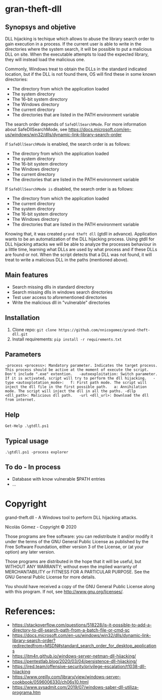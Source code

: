 # gran-theft-dll

## Synopsys and objetive
DLL hijacking is techique which allows to abuse the library search order to gain execution in a process. If the current user is able to write in the directories where the system search, it will be possible to put a malicious DLL on site. When the executable attempts to load the expected library, they will instead load the malicious one. 

Commonly, Windows treat to obtain the DLLs in the standard indicated location, but if the DLL is not found there, OS will find these in some known directories:

* The directory from which the application loaded
* The system directory
* The 16-bit system directory
* The Windows directory
* The current directory
* The directories that are listed in the PATH environment variable

The search order depends of `SafeDllSearchMode`.
For more information about SafeDllSearchMode, see https://docs.microsoft.com/en-us/windows/win32/dlls/dynamic-link-library-search-order

if `SafeDllSearchMode` is enabled, the search order is as follows:
* The directory from which the application loaded
* The system directory
* The 16-bit system directory
* The Windows directory
* The current directory
* The directories that are listed in the PATH environment variable

If `SafeDllSearchMode is` disabled, the search order is as follows:
* The directory from which the application loaded
* The current directory
* The system directory
* The 16-bit system directory
* The Windows directory
* The directories that are listed in the PATH environment variable

Knowing that, it was created `grand theft dll` (gtdll in advance). Application wants to be an automatization of the DLL hijacking process. Using gtdll for DLL hijacking attacks we will be able to analyze the processes behaviour in a little time, learning what DLLs are used by what process and if these DLLs are found or not. When the script detects that a DLL was not found, it will treat to write a malicious DLL in the paths (mentioned above). 

## Main features
* Search missing dlls in standard directory
* Search missing dlls in windows search directories
* Test user access to aforementioned directories
* Write the malicious dll in "vulnerable" directories

## Installation
1. Clone repo:
`git clone https://github.com/nnicogomez/grand-theft-dll.git`
2. Install requirements:
`pip install -r requirements.txt`

## Parameters
`
-process <process>: Mandatory parameter. Indicates the target process. This process should be active at the moment of execute the script. Don't include ".exe" extention.  
-autoexploitation: Switch parameter. If it is activated, script will try to perform the dll hijacking.  
-type <autoxplotation_mode>:  
  f: First path mode. The script will inject the dll file in the first possible path.  
  a: Annihilation mode. The script will inject the dll in all the paths.
-dllp <dll_path>: Malicious dll path.  
-url <dll_url>: Download the dll from internet. 
`
## Help
`Get-Help .\gtdll.ps1`

## Typical usage
`.\gtdll.ps1 -process explorer`

## To do - In process
* Database with know vulnerable $PATH entries
* ...

# Copyright
grand-theft.dll - A Windows tool to perform DLL hijacking attacks.

Nicolás Gómez - Copyright © 2020

Those programs are free software: you can redistribute it and/or modify it under the terms of the GNU General Public License as published by the Free Software Foundation, either version 3 of the License, or (at your option) any later version.

Those programs are distributed in the hope that it will be useful, but WITHOUT ANY WARRANTY; without even the implied warranty of MERCHANTABILITY or FITNESS FOR A PARTICULAR PURPOSE. See the GNU General Public License for more details.

You should have received a copy of the GNU General Public License along with this program. If not, see http://www.gnu.org/licenses/.

# References:
* https://stackoverflow.com/questions/518228/is-it-possible-to-add-a-directory-to-dll-search-path-from-a-batch-file-or-cmd-sc
* https://docs.microsoft.com/en-us/windows/win32/dlls/dynamic-link-library-search-order?redirectedfrom=MSDN#standard_search_order_for_desktop_applications
* https://itm4n.github.io/windows-server-netman-dll-hijacking/
* https://pentestlab.blog/2020/03/04/persistence-dll-hijacking/
* https://ired.team/offensive-security/privilege-escalation/t1038-dll-hijacking
* https://www.oreilly.com/library/view/windows-server-cookbook/0596006330/ch06s10.html
* https://www.sysadmit.com/2019/07/windows-saber-dll-utiliza-programa.htm
